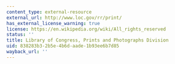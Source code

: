 ```yaml
---
content_type: external-resource
external_url: http://www.loc.gov/rr/print/
has_external_license_warning: true
license: https://en.wikipedia.org/wiki/All_rights_reserved
status: ''
title: Library of Congress, Prints and Photographs Division
uid: 838283b3-2b5e-4b6d-aade-1b93ee6b7d85
wayback_url: ''
---
```

